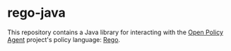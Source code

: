 # rego-java

This repository contains a Java library for interacting with the [Open Policy Agent](https://github.com/open-policy-agent/opa) project's policy language: [Rego](https://www.openpolicyagent.org/docs/how-do-i-write-policies.html).
